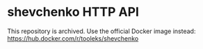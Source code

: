 # shevchenko HTTP API

This repository is archived. Use the official Docker image instead: https://hub.docker.com/r/tooleks/shevchenko

